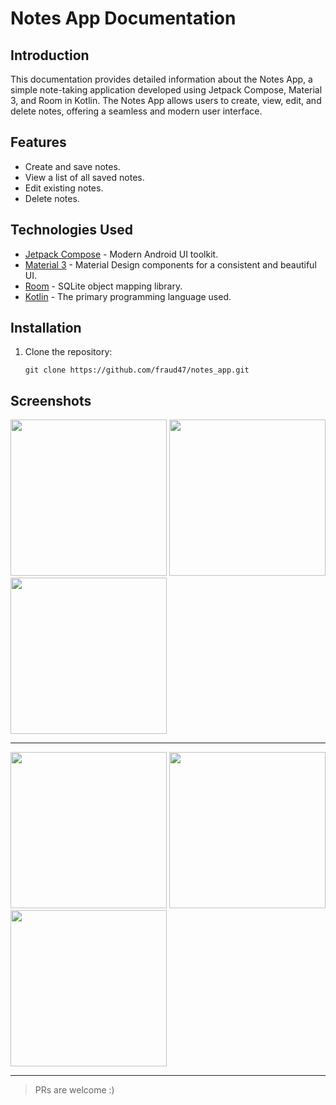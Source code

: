 # Notes App Documentation

## Introduction

This documentation provides detailed information about the Notes App, a simple note-taking application developed using Jetpack Compose, Material 3, and Room in Kotlin. The Notes App allows users to create, view, edit, and delete notes, offering a seamless and modern user interface.

## Features

- Create and save notes.
- View a list of all saved notes.
- Edit existing notes.
- Delete notes.


## Technologies Used

- [Jetpack Compose](https://developer.android.com/jetpack/compose) - Modern Android UI toolkit.
- [Material 3](https://material.io/design) - Material Design components for a consistent and beautiful UI.
- [Room](https://developer.android.com/training/data-storage/room) - SQLite object mapping library.
- [Kotlin](https://kotlinlang.org/) - The primary programming language used.

## Installation

1. Clone the repository:

   ```shell
   git clone https://github.com/fraud47/notes_app.git

## Screenshots

<img src="media/sc1.png" width="250" /> <img src="media/home.png" width="250" /> <img src="media/sc2.png" width="250" />

---
<img src="media/sc3.png" width="250" /> <img src="media/profile.png" width="250" /> <img src="media/sc4.png" width="250" /> 


---
> PRs are welcome :)


